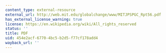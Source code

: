 ```yaml
---
content_type: external-resource
external_url: http://web.mit.edu/globalchange/www/MITJPSPGC_Rpt56.pdf
has_external_license_warning: true
license: https://en.wikipedia.org/wiki/All_rights_reserved
status: ''
title: PDF
uid: 454e2acf-6770-4bc5-b2d5-f77cf178add4
wayback_url: ''
---
```

